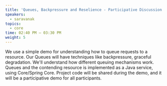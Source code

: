 ```yaml
---
title: 'Queues, Backpressure and Reselience - Participative Discussion'
speakers:
  - saravanak
topics:
  - core
time: 02:40 PM – 03:30 PM
weight: 5
---
```


We use a simple demo for understanding how to queue requests to a resource. Our Queues will have techniques like backpressure, graceful degradation. 
We'll understand how different queuing mechanisms work. Queues and the contending resource is implemented as a Java service, using Core/Spring Core. 
Project code will be shared during the demo, and it will be a participative demo for all participants. 
